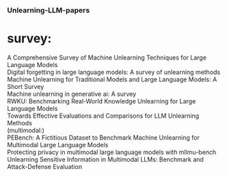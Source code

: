 ### Unlearning-LLM-papers
# survey:
A Comprehensive Survey of Machine Unlearning Techniques for Large Language Models  
Digital forgetting in large language models: A survey of unlearning methods  
Machine Unlearning for Traditional Models and Large Language Models: A Short Survey  
Machine unlearning in generative ai: A survey  
RWKU: Benchmarking Real-World Knowledge Unlearning for Large Language Models  
Towards Effective Evaluations and Comparisons for LLM Unlearning Methods  
(multimodal:)  
PEBench: A Fictitious Dataset to Benchmark Machine Unlearning for Multimodal Large Language Models  
Protecting privacy in multimodal large language models with mllmu-bench  
Unlearning Sensitive Information in Multimodal LLMs: Benchmark and Attack-Defense Evaluation  
